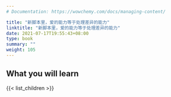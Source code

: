 ```yaml
---
# Documentation: https://wowchemy.com/docs/managing-content/

title: "新脚本里，爱的能力等于处理差异的能力"
linktitle: "新脚本里，爱的能力等于处理差异的能力"
date: 2021-07-17T19:55:43+08:00
type: book
summary: ""
weight: 105
---
```


<!--more-->

## What you will learn

{{< list_children >}}